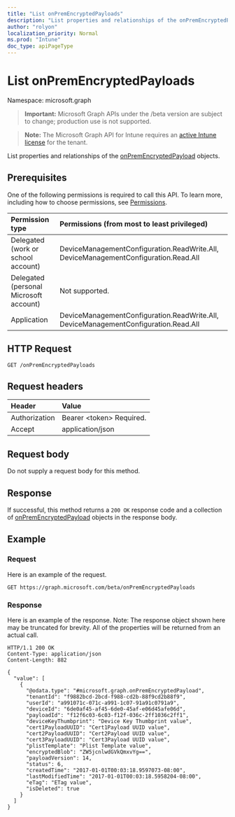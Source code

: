 ```yaml
---
title: "List onPremEncryptedPayloads"
description: "List properties and relationships of the onPremEncryptedPayload objects."
author: "rolyon"
localization_priority: Normal
ms.prod: "Intune"
doc_type: apiPageType
---
```


# List onPremEncryptedPayloads

Namespace: microsoft.graph

> **Important:** Microsoft Graph APIs under the /beta version are subject to change; production use is not supported.

> **Note:** The Microsoft Graph API for Intune requires an [active Intune license](https://go.microsoft.com/fwlink/?linkid=839381) for the tenant.

List properties and relationships of the [onPremEncryptedPayload](../resources/intune-raimportcerts-onpremencryptedpayload.md) objects.

## Prerequisites
One of the following permissions is required to call this API. To learn more, including how to choose permissions, see [Permissions](/graph/permissions-reference).

|Permission type|Permissions (from most to least privileged)|
|:---|:---|
|Delegated (work or school account)|DeviceManagementConfiguration.ReadWrite.All, DeviceManagementConfiguration.Read.All|
|Delegated (personal Microsoft account)|Not supported.|
|Application|DeviceManagementConfiguration.ReadWrite.All, DeviceManagementConfiguration.Read.All|

## HTTP Request
<!-- {
  "blockType": "ignored"
}
-->
``` http
GET /onPremEncryptedPayloads
```

## Request headers
|Header|Value|
|:---|:---|
|Authorization|Bearer &lt;token&gt; Required.|
|Accept|application/json|

## Request body
Do not supply a request body for this method.

## Response
If successful, this method returns a `200 OK` response code and a collection of [onPremEncryptedPayload](../resources/intune-raimportcerts-onpremencryptedpayload.md) objects in the response body.

## Example

### Request
Here is an example of the request.
``` http
GET https://graph.microsoft.com/beta/onPremEncryptedPayloads
```

### Response
Here is an example of the response. Note: The response object shown here may be truncated for brevity. All of the properties will be returned from an actual call.
``` http
HTTP/1.1 200 OK
Content-Type: application/json
Content-Length: 882

{
  "value": [
    {
      "@odata.type": "#microsoft.graph.onPremEncryptedPayload",
      "tenantId": "f9882bcd-2bcd-f988-cd2b-88f9cd2b88f9",
      "userId": "a991071c-071c-a991-1c07-91a91c0791a9",
      "deviceId": "6de0af45-af45-6de0-45af-e06d45afe06d",
      "payloadId": "f12f6c03-6c03-f12f-036c-2ff1036c2ff1",
      "deviceKeyThumbprint": "Device Key Thumbprint value",
      "cert1PayloadUUID": "Cert1Payload UUID value",
      "cert2PayloadUUID": "Cert2Payload UUID value",
      "cert3PayloadUUID": "Cert3Payload UUID value",
      "plistTemplate": "Plist Template value",
      "encryptedBlob": "ZW5jcnlwdGVkQmxvYg==",
      "payloadVersion": 14,
      "status": 6,
      "createdTime": "2017-01-01T00:03:18.9597073-08:00",
      "lastModifiedTime": "2017-01-01T00:03:18.5958204-08:00",
      "eTag": "ETag value",
      "isDeleted": true
    }
  ]
}
```





